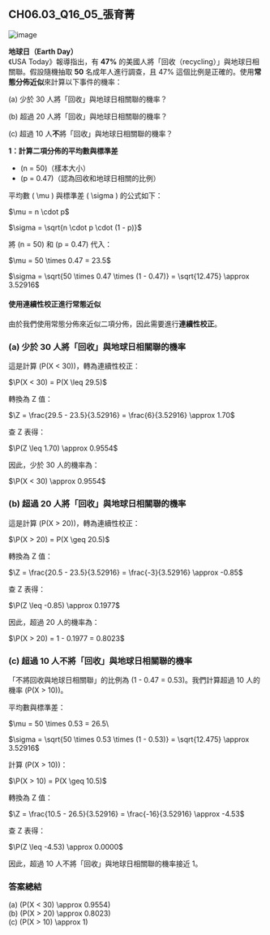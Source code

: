 ## CH06.03_Q16_05_張育菁 

![image](https://github.com/user-attachments/assets/1040497b-22ac-4990-93c3-d9930258c965)

**地球日（Earth Day）**  
《USA Today》報導指出，有 **47%** 的美國人將「回收（recycling）」與地球日相關聯。假設隨機抽取 **50** 名成年人進行調查，且 47% 這個比例是正確的。使用**常態分佈近似**來計算以下事件的機率：

(a) 少於 30 人將「回收」與地球日相關聯的機率？

(b) 超過 20 人將「回收」與地球日相關聯的機率？

(c) 超過 10 人**不**將「回收」與地球日相關聯的機率？

**1：計算二項分佈的平均數與標準差**

- \(n = 50\)（樣本大小）
- \(p = 0.47\)（認為回收和地球日相關的比例）

平均數 \( \mu \) 與標準差 \( \sigma \) 的公式如下：

$\\mu = n \cdot p\$

$\\sigma = \sqrt{n \cdot p \cdot (1 - p)}\$

將 \(n = 50\) 和 \(p = 0.47\) 代入：

$\\mu = 50 \times 0.47 = 23.5\$

$\\sigma = \sqrt{50 \times 0.47 \times (1 - 0.47)} = \sqrt{12.475} \approx 3.52916\$

#### **使用連續性校正進行常態近似**

由於我們使用常態分佈來近似二項分佈，因此需要進行**連續性校正**。

### **(a) 少於 30 人將「回收」與地球日相關聯的機率**

這是計算 \(P(X < 30)\)，轉為連續性校正：

$\P(X < 30) = P(X \leq 29.5)\$

轉換為 Z 值：

$\Z = \frac{29.5 - 23.5}{3.52916} = \frac{6}{3.52916} \approx 1.70\$

查 Z 表得：

$\P(Z \leq 1.70) \approx 0.9554\$

因此，少於 30 人的機率為：

$\P(X < 30) \approx 0.9554\$

### **(b) 超過 20 人將「回收」與地球日相關聯的機率**

這是計算 \(P(X > 20)\)，轉為連續性校正：

$\P(X > 20) = P(X \geq 20.5)\$

轉換為 Z 值：

$\Z = \frac{20.5 - 23.5}{3.52916} = \frac{-3}{3.52916} \approx -0.85\$

查 Z 表得：

$\P(Z \leq -0.85) \approx 0.1977\$

因此，超過 20 人的機率為：

$\P(X > 20) = 1 - 0.1977 = 0.8023\$

### **(c) 超過 10 人不將「回收」與地球日相關聯的機率**

「不將回收與地球日相關聯」的比例為 \(1 - 0.47 = 0.53\)。我們計算超過 10 人的機率 \(P(X > 10)\)。

平均數與標準差：

$\\mu = 50 \times 0.53 = 26.5\

$\\sigma = \sqrt{50 \times 0.53 \times (1 - 0.53)} = \sqrt{12.475} \approx 3.52916\$

計算 \(P(X > 10)\)：

$\P(X > 10) = P(X \geq 10.5)\$

轉換為 Z 值：

$\Z = \frac{10.5 - 26.5}{3.52916} = \frac{-16}{3.52916} \approx -4.53\$

查 Z 表得：

$\P(Z \leq -4.53) \approx 0.0000\$

因此，超過 10 人不將「回收」與地球日相關聯的機率接近 1。

### **答案總結**

(a) \(P(X < 30) \approx 0.9554\)  
(b) \(P(X > 20) \approx 0.8023\)  
(c) \(P(X > 10) \approx 1\)
